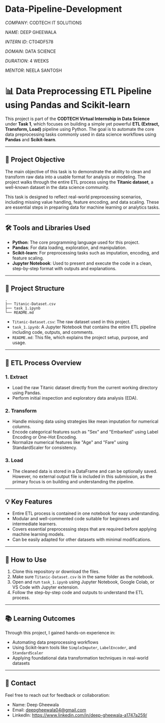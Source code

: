 # Data-Pipeline-Development

*COMPANY*: CODTECH IT SOLUTIONS

*NAME*: DEEP GHEEWALA

*INTERN ID*: CT04DF578

*DOMAIN*: DATA SCIENCE

*DURATION*: 4 WEEKS

*MENTOR*: NEELA SANTOSH

# 📊 Data Preprocessing ETL Pipeline using Pandas and Scikit-learn

This project is part of the **CODTECH Virtual Internship in Data Science** under **Task 1**, which focuses on building a simple yet powerful **ETL (Extract, Transform, Load)** pipeline using Python. The goal is to automate the core data preprocessing tasks commonly used in data science workflows using **Pandas** and **Scikit-learn**.

---

## 🚀 Project Objective

The main objective of this task is to demonstrate the ability to clean and transform raw data into a usable format for analysis or modeling. The project walks through the entire ETL process using the **Titanic dataset**, a well-known dataset in the data science community.

This task is designed to reflect real-world preprocessing scenarios, including missing value handling, feature encoding, and data scaling. These are essential steps in preparing data for machine learning or analytics tasks.

---

## 🛠 Tools and Libraries Used

* **Python**: The core programming language used for this project.
* **Pandas**: For data loading, exploration, and manipulation.
* **Scikit-learn**: For preprocessing tasks such as imputation, encoding, and feature scaling.
* **Jupyter Notebook**: Used to present and execute the code in a clean, step-by-step format with outputs and explanations.

---

## 📂 Project Structure

```
.
├── Titanic-Dataset.csv
├── task_1.ipynb
└── README.md
```

* `Titanic-Dataset.csv`: The raw dataset used in this project.
* `task_1.ipynb`: A Jupyter Notebook that contains the entire ETL pipeline including code, outputs, and comments.
* `README.md`: This file, which explains the project setup, purpose, and usage.

---

## 🔄 ETL Process Overview

### 1. Extract

* Load the raw Titanic dataset directly from the current working directory using Pandas.
* Perform initial inspection and exploratory data analysis (EDA).

### 2. Transform

* Handle missing data using strategies like mean imputation for numerical columns.
* Encode categorical features such as "Sex" and "Embarked" using Label Encoding or One-Hot Encoding.
* Normalize numerical features like "Age" and "Fare" using StandardScaler for consistency.

### 3. Load

* The cleaned data is stored in a DataFrame and can be optionally saved. However, no external output file is included in this submission, as the primary focus is on building and understanding the pipeline.

---

## 💡 Key Features

* Entire ETL process is contained in one notebook for easy understanding.
* Modular and well-commented code suitable for beginners and intermediate learners.
* Covers essential preprocessing steps that are required before applying machine learning models.
* Can be easily adapted for other datasets with minimal modifications.

---

## 📌 How to Use

1. Clone this repository or download the files.
2. Make sure `Titanic-Dataset.csv` is in the same folder as the notebook.
3. Open and run `task_1.ipynb` using Jupyter Notebook, Google Colab, or VS Code with Jupyter extension.
4. Follow the step-by-step code and outputs to understand the ETL process.

---

## 📚 Learning Outcomes

Through this project, I gained hands-on experience in:

* Automating data preprocessing workflows
* Using Scikit-learn tools like `SimpleImputer`, `LabelEncoder`, and `StandardScaler`
* Applying foundational data transformation techniques in real-world datasets

---

## 📧 Contact

Feel free to reach out for feedback or collaboration:

* Name: Deep Gheewala
* Email: deepgheewala04@gmail.com
* LinkedIn: https://www.linkedin.com/in/deep-gheewala-a1747a259/
